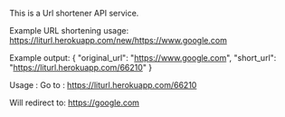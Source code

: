 This is a Url shortener API service. 




Example URL shortening usage:  https://liturl.herokuapp.com/new/https://www.google.com

Example output: {
                          "original_url": "https://www.google.com",
                          "short_url": "https://liturl.herokuapp.com/66210"
                        }
                   
                   
                   
Usage : Go to : https://liturl.herokuapp.com/66210


Will redirect to: https://google.com